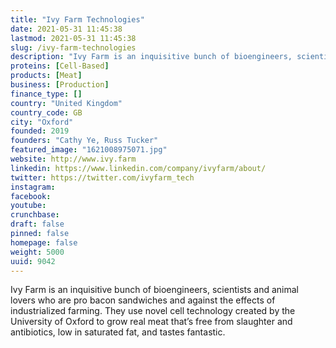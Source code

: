 ```yaml
---
title: "Ivy Farm Technologies"
date: 2021-05-31 11:45:38
lastmod: 2021-05-31 11:45:38
slug: /ivy-farm-technologies
description: "Ivy Farm is an inquisitive bunch of bioengineers, scientists and animal lovers who are pro bacon sandwiches and against the effects of industrialized farming. They use novel cell technology created by the University of Oxford to grow real meat that’s free from slaughter and antibiotics, low in saturated fat, and tastes fantastic."
proteins: [Cell-Based]
products: [Meat]
business: [Production]
finance_type: []
country: "United Kingdom"
country_code: GB
city: "Oxford"
founded: 2019
founders: "Cathy Ye, Russ Tucker"
featured_image: "1621008975071.jpg"
website: http://www.ivy.farm
linkedin: https://www.linkedin.com/company/ivyfarm/about/
twitter: https://twitter.com/ivyfarm_tech
instagram: 
facebook: 
youtube: 
crunchbase: 
draft: false
pinned: false
homepage: false
weight: 5000
uuid: 9042
---
```

Ivy Farm is an inquisitive bunch of bioengineers, scientists and animal lovers who are pro bacon sandwiches and against the effects of industrialized farming. They use novel cell technology created by the University of Oxford to grow real meat that’s free from slaughter and antibiotics, low in saturated fat, and tastes fantastic.
